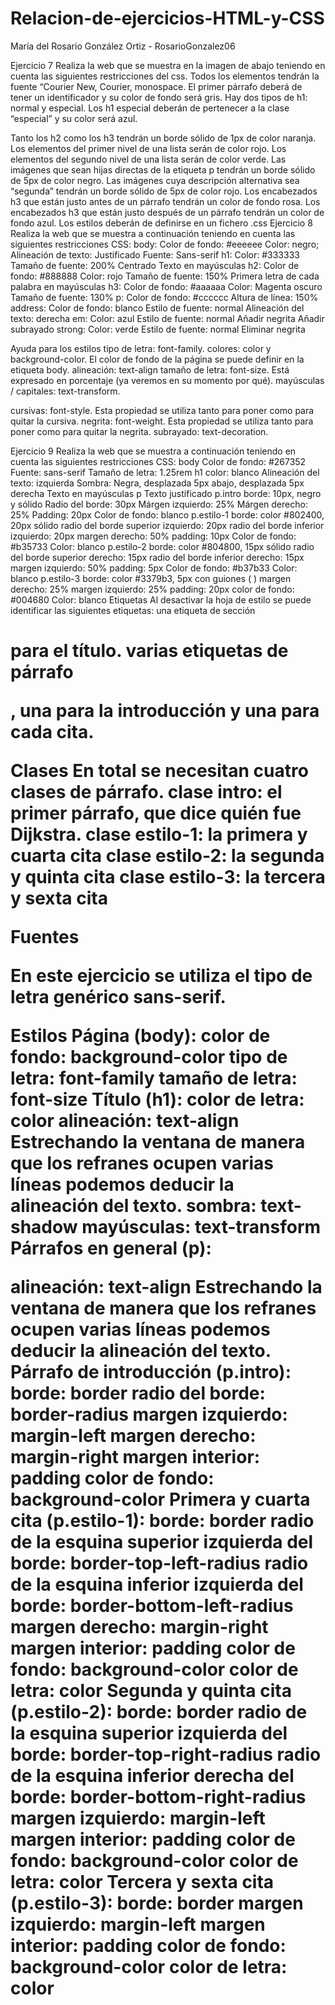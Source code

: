 # Relacion-de-ejercicios-HTML-y-CSS
María del Rosario González Ortiz - RosarioGonzalez06

Ejercicio 7
Realiza la web que se muestra en la imagen de abajo teniendo en cuenta las siguientes restricciones del css.
Todos los elementos tendrán la fuente “Courier New, Courier, monospace.
El primer párrafo deberá de tener un identificador y su color de fondo será gris.
Hay dos tipos de h1: normal y especial. Los h1 especial deberán de pertenecer a la clase “especial” y su color será azul.

Tanto los h2 como los h3 tendrán un borde sólido de 1px de color naranja.
Los elementos del primer nivel de una lista serán de color rojo.
Los elementos del segundo nivel de una lista serán de color verde.
Las imágenes que sean hijas directas de la etiqueta p tendrán un borde sólido de 5px de color negro.
Las imágenes cuya descripción alternativa sea “segunda” tendrán un borde sólido de 5px de color rojo.
Los encabezados h3 que están justo antes de un párrafo tendrán un color de fondo rosa.
Los encabezados h3 que están justo después de un párrafo tendrán un color de fondo azul.
Los estilos deberán de definirse en un fichero .css
Ejercicio 8
Realiza la web que se muestra a continuación teniendo en cuenta las siguientes restricciones CSS:
body:
Color de fondo: #eeeeee
Color: negro;
Alineación de texto: Justificado
Fuente: Sans-serif
h1:
Color: #333333
Tamaño de fuente: 200%
Centrado
Texto en mayúsculas
h2:
Color de fondo: #888888
Color: rojo
Tamaño de fuente: 150%
Primera letra de cada palabra en mayúsculas
h3:
Color de fondo: #aaaaaa
Color: Magenta oscuro
Tamaño de fuente: 130%
p:
Color de fondo: #cccccc
Altura de línea: 150%
address:
Color de fondo: blanco
Estilo de fuente: normal
Alineación del texto: derecha
em:
Color: azul
Estilo de fuente: normal
Añadir negrita
Añadir subrayado
strong:
Color: verde
Estilo de fuente: normal
Eliminar negrita

Ayuda para los estilos
tipo de letra: font-family.
colores: color y background-color. El color de fondo de la página se puede definir en la etiqueta body.
alineación: text-align
tamaño de letra: font-size. Está expresado en porcentaje (ya veremos en su momento por qué).
mayúsculas / capitales: text-transform.

cursivas: font-style. Esta propiedad se utiliza tanto para poner como para quitar la cursiva.
negrita: font-weight. Esta propiedad se utiliza tanto para poner como para quitar la negrita.
subrayado: text-decoration.

Ejercicio 9
Realiza la web que se muestra a continuación teniendo en cuenta las siguientes restricciones CSS:
body
Color de fondo: #267352
Fuente: sans-serif
Tamaño de letra: 1.25rem
h1
color: blanco
Alineación del texto: izquierda
Sombra: Negra, desplazada 5px abajo, desplazada 5px derecha
Texto en mayúsculas
p
Texto justificado
p.intro
borde: 10px, negro y sólido
Radio del borde: 30px
Márgen izquierdo: 25%
Márgen derecho: 25%
Padding: 20px
Color de fondo: blanco
p.estilo-1
borde: color #802400, 20px sólido
radio del borde superior izquierdo: 20px
radio del borde inferior izquierdo: 20px
margen derecho: 50%
padding: 10px
Color de fondo: #b35733
Color: blanco
p.estilo-2
borde: color #804800, 15px sólido
radio del borde superior derecho: 15px
radio del borde inferior derecho: 15px
margen izquierdo: 50%
padding: 5px
Color de fondo: #b37b33
Color: blanco
p.estilo-3
borde: color #3379b3, 5px con guiones (	)
margen derecho: 25%
margen izquierdo: 25%
padding: 20px
color de fondo: #004680
Color: blanco
Etiquetas
Al desactivar la hoja de estilo se puede identificar las siguientes etiquetas:
una etiqueta de sección <h1> para el título.
varias etiquetas de párrafo <p>, una para la introducción y una para cada cita.

Clases
En total se necesitan cuatro clases de párrafo.
clase intro: el primer párrafo, que dice quién fue Dijkstra.
clase estilo-1: la primera y cuarta cita
clase estilo-2: la segunda y quinta cita
clase estilo-3: la tercera y sexta cita

Fuentes

En este ejercicio se utiliza el tipo de letra genérico sans-serif.

Estilos
Página (body):
color de fondo: background-color
tipo de letra: font-family
tamaño de letra: font-size
Título (h1):
color de letra: color
alineación: text-align
Estrechando la ventana de manera que los refranes ocupen varias líneas podemos deducir la alineación del texto.
sombra: text-shadow
mayúsculas: text-transform
Párrafos en general (p):

alineación: text-align
Estrechando la ventana de manera que los refranes ocupen varias líneas podemos deducir la alineación del texto.
Párrafo de introducción (p.intro):
borde: border
radio del borde: border-radius
margen izquierdo: margin-left
margen derecho: margin-right
margen interior: padding
color de fondo: background-color
Primera y cuarta cita (p.estilo-1):
borde: border
radio de la esquina superior izquierda del borde: border-top-left-radius
radio de la esquina inferior izquierda del borde: border-bottom-left-radius
margen derecho: margin-right
margen interior: padding
color de fondo: background-color
color de letra: color
Segunda y quinta cita (p.estilo-2):
borde: border
radio de la esquina superior izquierda del borde: border-top-right-radius
radio de la esquina inferior derecha del borde: border-bottom-right-radius
margen izquierdo: margin-left
margen interior: padding
color de fondo: background-color
color de letra: color
Tercera y sexta cita (p.estilo-3):
borde: border
margen izquierdo: margin-left
margen interior: padding
color de fondo: background-color
color de letra: color


